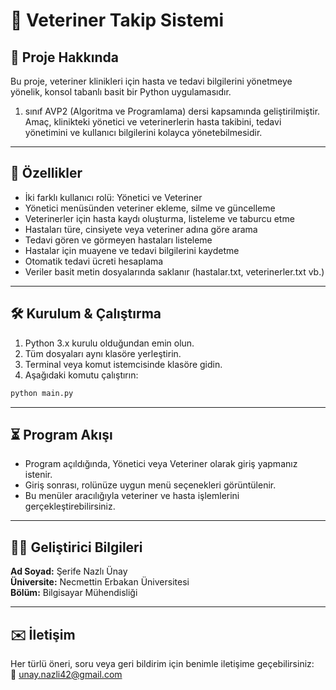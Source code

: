 
# 📝 Veteriner Takip Sistemi

## 📌 Proje Hakkında

Bu proje, veteriner klinikleri için hasta ve tedavi bilgilerini yönetmeye yönelik, konsol tabanlı basit bir Python uygulamasıdır.  
1. sınıf AVP2 (Algoritma ve Programlama) dersi kapsamında geliştirilmiştir.  
Amaç, klinikteki yönetici ve veterinerlerin hasta takibini, tedavi yönetimini ve kullanıcı bilgilerini kolayca yönetebilmesidir.

---

## 🚀 Özellikler

- İki farklı kullanıcı rolü: Yönetici ve Veteriner  
- Yönetici menüsünden veteriner ekleme, silme ve güncelleme  
- Veterinerler için hasta kaydı oluşturma, listeleme ve taburcu etme  
- Hastaları türe, cinsiyete veya veteriner adına göre arama  
- Tedavi gören ve görmeyen hastaları listeleme  
- Hastalar için muayene ve tedavi bilgilerini kaydetme  
- Otomatik tedavi ücreti hesaplama  
- Veriler basit metin dosyalarında saklanır (hastalar.txt, veterinerler.txt vb.)  


---

## 🛠 Kurulum & Çalıştırma

1. Python 3.x kurulu olduğundan emin olun.  
2. Tüm dosyaları aynı klasöre yerleştirin.  
3. Terminal veya komut istemcisinde klasöre gidin.  
4. Aşağıdaki komutu çalıştırın:  

```bash
python main.py
```

---

## ⏳ Program Akışı

- Program açıldığında, Yönetici veya Veteriner olarak giriş yapmanız istenir.  
- Giriş sonrası, rolünüze uygun menü seçenekleri görüntülenir.  
- Bu menüler aracılığıyla veteriner ve hasta işlemlerini gerçekleştirebilirsiniz.  

---

## 👩‍💻 Geliştirici Bilgileri

**Ad Soyad:** Şerife Nazlı Ünay  
**Üniversite:** Necmettin Erbakan Üniversitesi  
**Bölüm:** Bilgisayar Mühendisliği  

---

## ✉️ İletişim

Her türlü öneri, soru veya geri bildirim için benimle iletişime geçebilirsiniz:  
📧 unay.nazli42@gmail.com